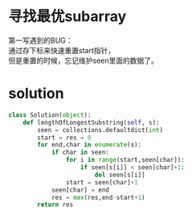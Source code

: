 # 寻找最优subarray
第一写遇到的BUG：  
通过存下标来快速重置start指针，  
但是重置的时候，忘记维护seen里面的数据了。
# solution
```py
class Solution(object):
    def lengthOfLongestSubstring(self, s):
        seen = collections.defaultdict(int)
        start = res = 0
        for end,char in enumerate(s):
            if char in seen:
                for i in range(start,seen[char]):
                    if seen[s[i]] < seen[char]+1:
                        del seen[s[i]]
                start = seen[char]+1       
            seen[char] = end
            res = max(res,end-start+1)
        return res
```